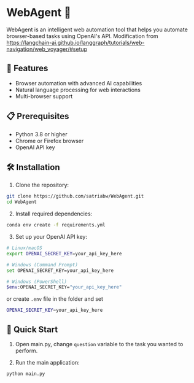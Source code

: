 # WebAgent 🤖

WebAgent is an intelligent web automation tool that helps you automate browser-based tasks using OpenAI's API. Modification from https://langchain-ai.github.io/langgraph/tutorials/web-navigation/web_voyager/#setup

## 🌟 Features

- Browser automation with advanced AI capabilities
- Natural language processing for web interactions
- Multi-browser support

## 📋 Prerequisites

- Python 3.8 or higher
- Chrome or Firefox browser
- OpenAI API key

## 🛠️ Installation

1. Clone the repository:
```bash
git clone https://github.com/satriabw/WebAgent.git
cd WebAgent
```

2. Install required dependencies:
```bash
conda env create -f requirements.yml
```

3. Set up your OpenAI API key:
```bash
# Linux/macOS
export OPENAI_SECRET_KEY=your_api_key_here

# Windows (Command Prompt)
set OPENAI_SECRET_KEY=your_api_key_here

# Windows (PowerShell)
$env:OPENAI_SECRET_KEY="your_api_key_here"
```

or create `.env` file in the folder and set
```bash
OPENAI_SECRET_KEY=your_api_key_here
```

## 🚀 Quick Start
1. Open main.py, change `question` variable to the task you wanted to perform.

2. Run the main application:
```bash
python main.py
```


